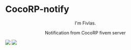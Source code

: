 # CocoRP-notify

<p align='center'>
I'm Fivlas.
</p>
<p align='center'>
Notification from CocoRP fivem server
</p>
<img src="https://cdn.discordapp.com/attachments/1021844425569222778/1078290547917201409/image.png">
<img src="https://cdn.discordapp.com/attachments/1021844425569222778/1078302989879607376/image.png">
